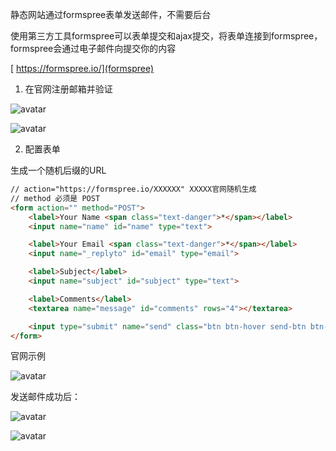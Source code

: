 静态网站通过formspree表单发送邮件，不需要后台

使用第三方工具formspree可以表单提交和ajax提交，将表单连接到formspree，formspree会通过电子邮件向提交你的内容

[ https://formspree.io/](formspree)

1. 在官网注册邮箱并验证

![avatar](https://goooooooooooooo.github.io/img/registerforformspree.jpg)

![avatar](https://goooooooooooooo.github.io/img/verifyemail.jpg)

2. 配置表单

生成一个随机后缀的URL

```html
// action="https://formspree.io/XXXXXX" XXXXX官网随机生成
// method 必须是 POST
<form action="" method="POST">
    <label>Your Name <span class="text-danger">*</span></label>
    <input name="name" id="name" type="text">

    <label>Your Email <span class="text-danger">*</span></label>
    <input name="_replyto" id="email" type="email">

    <label>Subject</label>
    <input name="subject" id="subject" type="text">

    <label>Comments</label>
    <textarea name="message" id="comments" rows="4"></textarea>

    <input type="submit" name="send" class="btn btn-hover send-btn btn-block" value="Send Message">
</form>
```

官网示例

![avatar](https://goooooooooooooo.github.io/img/formspreesample.jpg)

发送邮件成功后：

![avatar](https://goooooooooooooo.github.io/img/result.jpg)

![avatar](https://goooooooooooooo.github.io/img/result2.jpg)
